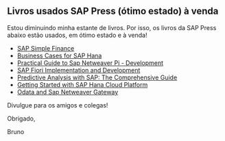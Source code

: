 ## Livros usados SAP Press (ótimo estado) à venda

Estou diminuindo minha estante de livros. Por isso, os livros da SAP Press abaixo estão usados, em ótimo estado e à venda!

- [SAP Simple Finance](https://www.amazon.com.br/gp/offer-listing/149321215X/ref=tmm_other_meta_binding_used_olp_sr?ie=UTF8&condition=used&qid=&sr=)
- [Business Cases for SAP Hana](https://www.amazon.com.br/gp/offer-listing/149321036X/ref=olp_f_new?ie=UTF8&f_all=true&f_used=true&f_usedAcceptable=true&f_usedGood=true&f_usedLikeNew=true&f_usedVeryGood=true)
- [Practical Guide to Sap Netweaver Pi - Development](https://www.amazon.com.br/gp/offer-listing/1592293344/ref=tmm_hrd_used_olp_sr?ie=UTF8&condition=used&qid=&sr=)
- [SAP Fiori Implementation and Development](https://www.amazon.com.br/gp/offer-listing/1493212486/ref=tmm_hrd_used_olp_sr?ie=UTF8&condition=used&qid=&sr=)
- [Predictive Analysis with SAP: The Comprehensive Guide](https://www.amazon.com.br/gp/offer-listing/1592299156/ref=tmm_hrd_used_olp_sr?ie=UTF8&condition=used&qid=&sr=)
- [Getting Started with SAP Hana Cloud Platform](https://www.amazon.com.br/gp/offer-listing/1493210211/ref=tmm_hrd_used_olp_sr?ie=UTF8&condition=used&qid=&sr=)
- [Odata and Sap Netweaver Gateway](https://www.amazon.com.br/gp/offer-listing/1592299075/ref=dp_olp_used_mbc?ie=UTF8&condition=used)

Divulgue para os amigos e colegas!

Obrigado,

Bruno
